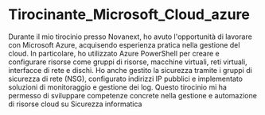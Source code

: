 # Tirocinante_Microsoft_Cloud_azure
Durante il mio tirocinio presso Novanext, ho avuto l'opportunità di lavorare con Microsoft Azure, acquisendo esperienza pratica nella gestione del cloud. In particolare, ho utilizzato Azure PowerShell per creare e configurare risorse come gruppi di risorse, macchine virtuali, reti virtuali, interfacce di rete e dischi. Ho anche gestito la sicurezza tramite i gruppi di sicurezza di rete (NSG), configurato indirizzi IP pubblici e implementato soluzioni di monitoraggio e gestione dei log. Questo tirocinio mi ha permesso di sviluppare competenze concrete nella gestione e automazione di risorse cloud su Sicurezza informatica 
